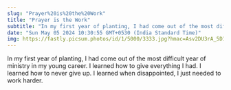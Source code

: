 ```yaml
---
slug: "Prayer%20is%20the%20Work"
title: "Prayer is the Work"
subtitle: "In my first year of planting, I had come out of the most difficult year of ministry in my young career. I learned how to give everything I had. I learned how to never give up. I learned when disappointed, I just needed to work harder."
date: "Sun May 05 2024 10:30:55 GMT+0530 (India Standard Time)"
img: https://fastly.picsum.photos/id/1/5000/3333.jpg?hmac=Asv2DU3rA_5D1xSe22xZK47WEAN0wjWeFOhzd13ujW4
---
```



In my first year of planting, I had come out of the most difficult year of ministry in my young career. I learned how to give everything I had. I learned how to never give up. I learned when disappointed, I just needed to work harder.
  